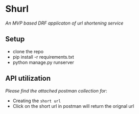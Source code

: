# Shurl
*An MVP based DRF applicaton of url shortening service*

## Setup
- clone the repo
- pip install -r requirements.txt
- python manage.py runserver

## API utilization
*Please find the attached postman collection for*:
- Creating the `short url`
- Click on the short url in postman will return the orignal url
